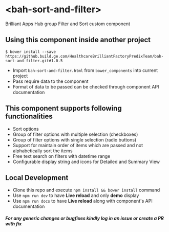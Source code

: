 # \<bah-sort-and-filter\>

Brilliant Apps Hub group Filter and Sort custom component

## Using this component inside another project

```
$ bower install --save https://github.build.ge.com/HealthcareBrilliantFactoryPredixTeam/bah-sort-and-filter.git#1.0.5
```
- Import `bah-sort-and-filter.html` from `bower_components` into current project
- Pass require data to the component
- Format of data to be passed can be checked through component API documentation

## This component supports following functionalities
- Sort options
- Group of filter options with multiple selection (checkboxes)
- Group of filter options with single selection (radio buttons)
- Support for maintain order of items which are passed and not alphabetically sort the items
- Free text search on filters with datetime range
- Configurable display string and icons for Detailed and Summary View

## Local Development
- Clone this repo and execute `npm install && bower install` command
- Use `npm run dev` to have **Live reload** and only **demo** display
- Use `npm run docs` to have **Live reload** along with component's API documentation

#### _For any generic changes or bugfixes kindly log in an issue or create a PR with fix_